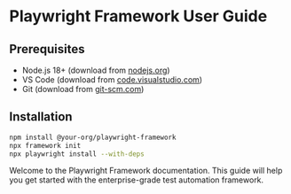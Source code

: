 <!-- Source: /Users/mzahirudeen/playwright-framework-dev/docs/guides/user-guide.md -->

# Playwright Framework User Guide

## Prerequisites

- Node.js 18+ (download from [nodejs.org](https://nodejs.org))
- VS Code (download from [code.visualstudio.com](https://code.visualstudio.com))
- Git (download from [git-scm.com](https://git-scm.com))

## Installation

```bash
npm install @your-org/playwright-framework
npx framework init
npx playwright install --with-deps
```

Welcome to the Playwright Framework documentation. This guide will help you get started with the enterprise-grade test automation framework.